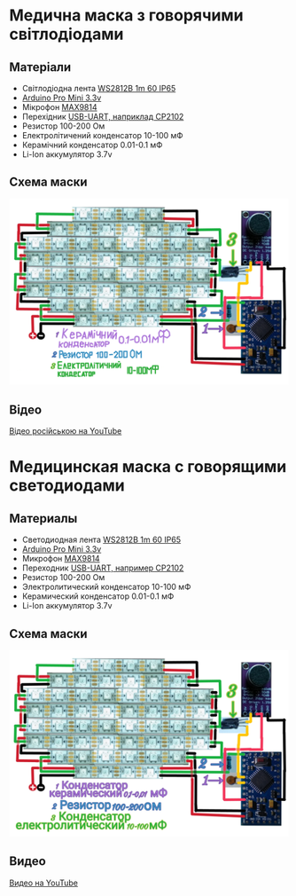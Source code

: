 # Медична маска з говорячими світлодіодами

## Матеріали

* Світлодіодна лента [WS2812B 1m 60 IP65](https://www.aliexpress.com/item/2036819167.html)
* [Arduino Pro Mini 3.3v](https://www.aliexpress.com/item/32966475348.html)
* Мікрофон [MAX9814](https://www.aliexpress.com/item/32660519341.html)
* Перехідник [USB-UART, наприклад CP2102](https://www.aliexpress.com/item/32480350871.html)
* Резистор 100-200 Ом
* Електролітичений конденсатор 10-100 мФ
* Керамічний конденсатор 0.01-0.1 мФ
* Li-Ion аккумулятор 3.7v

## Схема маски
![Схема маски](ledmaskUk.jpg)

## Відео
[Відео російською на YouTube](https://www.youtube.com/watch?v=H2TMpz6suMY)



# Медицинская маска с говорящими светодиодами

## Материалы

* Светодиодная лента [WS2812B 1m 60 IP65](https://aliexpress.ru/item/2036819167.html)
* [Arduino Pro Mini 3.3v](https://aliexpress.ru/item/32966475348.html)
* Микрофон [MAX9814](https://aliexpress.ru/item/32660519341.html)
* Переходник [USB-UART, например CP2102](https://aliexpress.ru/item/32480350871.html)
* Резистор 100-200 Ом
* Электролитический конденсатор 10-100 мФ
* Керамический конденсатор 0.01-0.1 мФ
* Li-Ion аккумулятор 3.7v

## Схема маски
![Схема маски](_ledmask.jpg)

## Видео
[Видео на YouTube](https://www.youtube.com/watch?v=H2TMpz6suMY)
